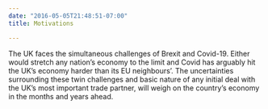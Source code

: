 ```yaml
---
date: "2016-05-05T21:48:51-07:00"
title: Motivations

---
```



The UK faces the simultaneous challenges of Brexit and Covid-19. Either would stretch any nation’s economy to the limit and Covid has arguably hit the UK’s economy harder than its EU neighbours’. The uncertainties surrounding these twin challenges and basic nature of any initial deal with the UK’s most important trade partner, will weigh on the country’s economy in the months and years ahead.


